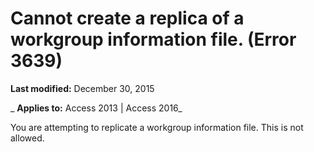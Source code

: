 
# Cannot create a replica of a workgroup information file. (Error 3639)

 **Last modified:** December 30, 2015

 _ **Applies to:** Access 2013 | Access 2016_

You are attempting to replicate a workgroup information file. This is not allowed.

